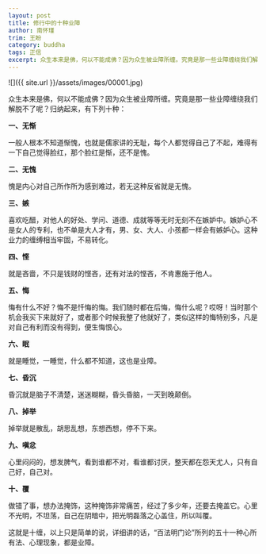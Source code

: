 ```yaml
---
layout: post
title: 修行中的十种业障
author: 南怀瑾
trim: 王盼
category: buddha
tags: 正信
excerpt: 众生本来是佛，何以不能成佛？因为众生被业障所缠。究竟是那一些业障缠绕我们解脱不了呢？
---
```


![]({{ site.url }}/assets/images/00001.jpg)

众生本来是佛，何以不能成佛？因为众生被业障所缠。究竟是那一些业障缠绕我们解脱不了呢？归纳起来，有下列十种：

**一、无惭**

一般人根本不知道惭愧，也就是儒家讲的无耻，每个人都觉得自己了不起，难得有一下自己觉得脸红，那个脸红是惭，还不是愧。

**二、无愧**

愧是内心对自己所作所为感到难过，若无这种反省就是无愧。

**三、嫉**

喜欢吃醋，对他人的好处、学问、道德、成就等等无时无刻不在嫉妒中。嫉妒心不是女人的专利，也不单是大人才有，男、女、大人、小孩都一样会有嫉妒心。这种业力的缠缚相当牢固，不易转化。

**四、悭**

就是吝啬，不只是钱财的悭吝，还有对法的悭吝，不肯惠施于他人。

**五、悔**

悔有什么不好？悔不是忏悔的悔。我们随时都在后悔，悔什么呢？哎呀！当时那个机会我买下来就好了，或者那个时候我整了他就好了，类似这样的悔特别多，凡是对自己有利而没有得到，便生悔恨心。

**六、眠**

就是睡觉，一睡觉，什么都不知道，这也是业障。

**七、昏沉**

昏沉就是脑子不清楚，迷迷糊糊，昏头昏脑，一天到晚颠倒。

**八、掉举**

掉举就是散乱，胡思乱想，东想西想，停不下来。

**九、嗔忿**

心里闷闷的，想发脾气，看到谁都不对，看谁都讨厌，整天都在怨天尤人，只有自己好，自己对。

**十、覆**

做错了事，想办法掩饰，这种掩饰非常痛苦，经过了多少年，还要去掩盖它。心里不光明，不坦荡，自己在阴暗中，把光明磊落之心盖住，所以叫覆。

这就是十缠，以上只是简单的说，详细讲的话，“百法明门论”所列的五十一种心所有法、心理现象，都是业障。
